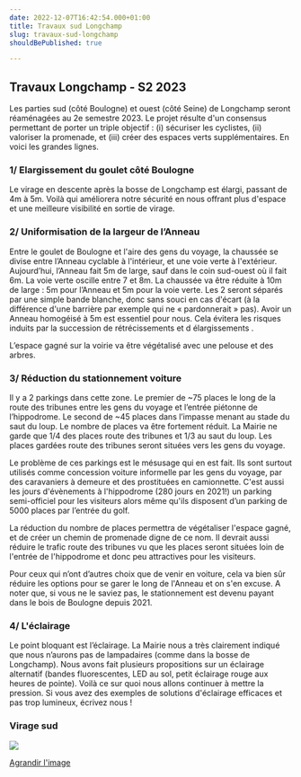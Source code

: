 ```yaml
---
date: 2022-12-07T16:42:54.000+01:00
title: Travaux sud Longchamp
slug: travaux-sud-longchamp
shouldBePublished: true

---
```

## **Travaux Longchamp - S2 2023**

Les parties sud (côté Boulogne) et ouest (côté Seine) de Longchamp seront réaménagées au 2e semestre 2023. Le projet résulte d'un consensus permettant de porter un triple objectif : (i) sécuriser les cyclistes, (ii) valoriser la promenade, et (iii) créer des espaces verts supplémentaires. En voici les grandes lignes.

### **1/ Elargissement du goulet côté Boulogne**

Le virage en descente après la bosse de Longchamp est élargi, passant de 4m à 5m. Voilà qui améliorera notre sécurité en nous offrant plus d'espace et une meilleure visibilité en sortie de virage.

### **2/ Uniformisation de la largeur de l’Anneau**

Entre le goulet de Boulogne et l'aire des gens du voyage, la chaussée se divise entre l’Anneau cyclable à l'intérieur, et une voie verte à l'extérieur. Aujourd’hui, l’Anneau fait 5m de large, sauf dans le coin sud-ouest où il fait 6m. La voie verte oscille entre 7 et 8m. La chaussée va être réduite à 10m de large :  5m pour l’Anneau et 5m pour la voie verte. Les 2 seront séparés par une simple bande blanche, donc sans souci en cas d'écart (à la différence d'une barrière par exemple qui ne « pardonnerait » pas). Avoir un Anneau homogéisé à 5m est essentiel pour nous. Cela évitera les risques induits par la succession de rétrécissements et d élargissements .

L’espace gagné sur la voirie va être végétalisé avec une pelouse et des arbres.

### **3/ Réduction du stationnement voiture**

Il y a 2 parkings dans cette zone. Le premier de \~75 places le long de la route des tribunes entre les gens du voyage et l’entrée piétonne de l’hippodrome. Le second de \~45 places dans l’impasse menant au stade du saut du loup. Le nombre de places va être fortement réduit. La Mairie ne garde que 1/4 des places route des tribunes et 1/3 au saut du loup. Les places gardées route des tribunes seront situées vers les gens du voyage.

Le problème de ces parkings est le mésusage qui en est fait. Ils sont surtout utilisés comme concession voiture informelle par les gens du voyage, par des caravaniers à demeure et des prostituées en camionnette. C'est aussi les jours d'évènements à l'hippodrome (280 jours en 2021!) un parking semi-officiel pour les visiteurs alors même qu'ils disposent d’un parking de 5000 places par l’entrée du golf.

La réduction du nombre de places permettra de végétaliser l'espace gagné, et de créer un chemin de promenade digne de ce nom. Il devrait aussi réduire le trafic route des tribunes vu que les places seront situées loin de l'entrée de l'hippodrome et donc peu attractives pour les visiteurs.

Pour ceux qui n’ont d’autres choix que de venir en voiture, cela va bien sûr réduire les options pour se garer le long de l'Anneau et on s'en excuse. A noter que, si vous ne le saviez pas, le stationnement est devenu payant dans le bois de Boulogne depuis 2021.

### **4/ L'éclairage**

Le point bloquant est l’éclairage. La Mairie nous a très clairement indiqué que nous n’aurons pas de lampadaires (comme dans la bosse de Longchamp). Nous avons fait plusieurs propositions sur un éclairage alternatif (bandes fluorescentes, LED au sol, petit éclairage rouge aux heures de pointe). Voilà ce sur quoi nous allons continuer à mettre la pression. Si vous avez des exemples de solutions d'éclairage efficaces et pas trop lumineux, écrivez nous !

### **Virage sud**

![](/media/screenshot-2022-11-30-at-17-05-13.png)

[Agrandir l'image](/media/screenshot-2022-11-30-at-17-05-13.png)